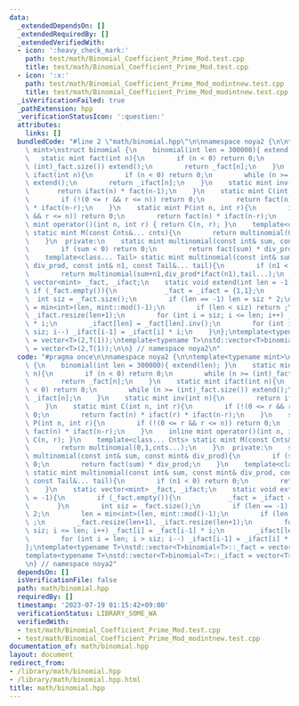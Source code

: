 ```yaml
---
data:
  _extendedDependsOn: []
  _extendedRequiredBy: []
  _extendedVerifiedWith:
  - icon: ':heavy_check_mark:'
    path: test/math/Binomial_Coefficient_Prime_Mod.test.cpp
    title: test/math/Binomial_Coefficient_Prime_Mod.test.cpp
  - icon: ':x:'
    path: test/math/Binomial_Coefficient_Prime_Mod_modintnew.test.cpp
    title: test/math/Binomial_Coefficient_Prime_Mod_modintnew.test.cpp
  _isVerificationFailed: true
  _pathExtension: hpp
  _verificationStatusIcon: ':question:'
  attributes:
    links: []
  bundledCode: "#line 2 \"math/binomial.hpp\"\n\nnamespace noya2 {\n\ntemplate<typename\
    \ mint>\nstruct binomial {\n    binomial(int len = 300000){ extend(len); }\n \
    \   static mint fact(int n){\n        if (n < 0) return 0;\n        while (n >=\
    \ (int)_fact.size()) extend();\n        return _fact[n];\n    }\n    static mint\
    \ ifact(int n){\n        if (n < 0) return 0;\n        while (n >= (int)_fact.size())\
    \ extend();\n        return _ifact[n];\n    }\n    static mint inv(int n){\n \
    \       return ifact(n) * fact(n-1);\n    }\n    static mint C(int n, int r){\n\
    \        if (!(0 <= r && r <= n)) return 0;\n        return fact(n) * ifact(r)\
    \ * ifact(n-r);\n    }\n    static mint P(int n, int r){\n        if (!(0 <= r\
    \ && r <= n)) return 0;\n        return fact(n) * ifact(n-r);\n    }\n    inline\
    \ mint operator()(int n, int r) { return C(n, r); }\n    template<class... Cnts>\
    \ static mint M(const Cnts&... cnts){\n        return multinomial(0,1,cnts...);\n\
    \    }\n  private:\n    static mint multinomial(const int& sum, const mint& div_prod){\n\
    \        if (sum < 0) return 0;\n        return fact(sum) * div_prod;\n    }\n\
    \    template<class... Tail> static mint multinomial(const int& sum, const mint&\
    \ div_prod, const int& n1, const Tail&... tail){\n        if (n1 < 0) return 0;\n\
    \        return multinomial(sum+n1,div_prod*ifact(n1),tail...);\n    }\n    static\
    \ vector<mint> _fact, _ifact;\n    static void extend(int len = -1){\n       \
    \ if (_fact.empty()){\n            _fact = _ifact = {1,1};\n        }\n      \
    \  int siz = _fact.size();\n        if (len == -1) len = siz * 2;\n        len\
    \ = min<int>(len, mint::mod()-1);\n        if (len < siz) return ;\n        _fact.resize(len+1),\
    \ _ifact.resize(len+1);\n        for (int i = siz; i <= len; i++) _fact[i] = _fact[i-1]\
    \ * i;\n        _ifact[len] = _fact[len].inv();\n        for (int i = len; i >\
    \ siz; i--) _ifact[i-1] = _ifact[i] * i;\n    }\n};\ntemplate<typename T>\nstd::vector<T>binomial<T>::_fact\
    \ = vector<T>(2,T(1));\ntemplate<typename T>\nstd::vector<T>binomial<T>::_ifact\
    \ = vector<T>(2,T(1));\n\n} // namespace noya2\n"
  code: "#pragma once\n\nnamespace noya2 {\n\ntemplate<typename mint>\nstruct binomial\
    \ {\n    binomial(int len = 300000){ extend(len); }\n    static mint fact(int\
    \ n){\n        if (n < 0) return 0;\n        while (n >= (int)_fact.size()) extend();\n\
    \        return _fact[n];\n    }\n    static mint ifact(int n){\n        if (n\
    \ < 0) return 0;\n        while (n >= (int)_fact.size()) extend();\n        return\
    \ _ifact[n];\n    }\n    static mint inv(int n){\n        return ifact(n) * fact(n-1);\n\
    \    }\n    static mint C(int n, int r){\n        if (!(0 <= r && r <= n)) return\
    \ 0;\n        return fact(n) * ifact(r) * ifact(n-r);\n    }\n    static mint\
    \ P(int n, int r){\n        if (!(0 <= r && r <= n)) return 0;\n        return\
    \ fact(n) * ifact(n-r);\n    }\n    inline mint operator()(int n, int r) { return\
    \ C(n, r); }\n    template<class... Cnts> static mint M(const Cnts&... cnts){\n\
    \        return multinomial(0,1,cnts...);\n    }\n  private:\n    static mint\
    \ multinomial(const int& sum, const mint& div_prod){\n        if (sum < 0) return\
    \ 0;\n        return fact(sum) * div_prod;\n    }\n    template<class... Tail>\
    \ static mint multinomial(const int& sum, const mint& div_prod, const int& n1,\
    \ const Tail&... tail){\n        if (n1 < 0) return 0;\n        return multinomial(sum+n1,div_prod*ifact(n1),tail...);\n\
    \    }\n    static vector<mint> _fact, _ifact;\n    static void extend(int len\
    \ = -1){\n        if (_fact.empty()){\n            _fact = _ifact = {1,1};\n \
    \       }\n        int siz = _fact.size();\n        if (len == -1) len = siz *\
    \ 2;\n        len = min<int>(len, mint::mod()-1);\n        if (len < siz) return\
    \ ;\n        _fact.resize(len+1), _ifact.resize(len+1);\n        for (int i =\
    \ siz; i <= len; i++) _fact[i] = _fact[i-1] * i;\n        _ifact[len] = _fact[len].inv();\n\
    \        for (int i = len; i > siz; i--) _ifact[i-1] = _ifact[i] * i;\n    }\n\
    };\ntemplate<typename T>\nstd::vector<T>binomial<T>::_fact = vector<T>(2,T(1));\n\
    template<typename T>\nstd::vector<T>binomial<T>::_ifact = vector<T>(2,T(1));\n\
    \n} // namespace noya2"
  dependsOn: []
  isVerificationFile: false
  path: math/binomial.hpp
  requiredBy: []
  timestamp: '2023-07-19 01:15:42+09:00'
  verificationStatus: LIBRARY_SOME_WA
  verifiedWith:
  - test/math/Binomial_Coefficient_Prime_Mod.test.cpp
  - test/math/Binomial_Coefficient_Prime_Mod_modintnew.test.cpp
documentation_of: math/binomial.hpp
layout: document
redirect_from:
- /library/math/binomial.hpp
- /library/math/binomial.hpp.html
title: math/binomial.hpp
---
```

